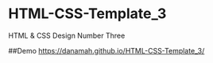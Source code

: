 # HTML-CSS-Template_3
HTML &amp; CSS Design Number Three

##Demo
https://danamah.github.io/HTML-CSS-Template_3/
